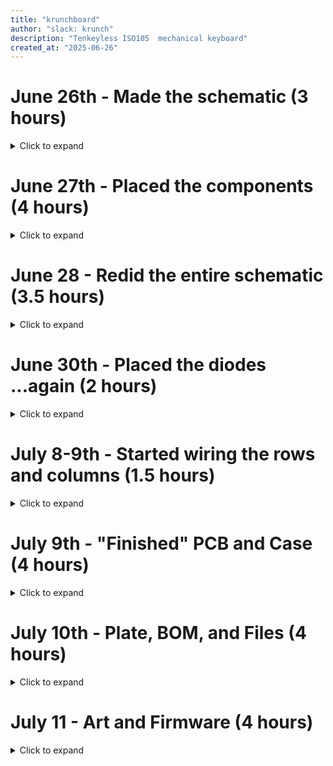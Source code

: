 ```yaml
---
title: "krunchboard"
author: "slack: krunch"
description: "Tenkeyless ISO105  mechanical keyboard"
created_at: "2025-06-26"
---
```


# June 26th - Made the schematic (3 hours)

<details>
<summary>Click to expand</summary>

Made the basic schematic with the ISO105 layout, but without the number pad.

Had to use a gpio expander because I was running low on pins

I used [keyboard-layout-editor.com](https://keyboard-layout-editor.com) and [kbfirmware.com](https://kbfirmware.com) to help.

![image](https://github.com/user-attachments/assets/db71ca8c-b90c-4bf3-b1fc-a7ff3e9036f3)

![image](https://github.com/user-attachments/assets/c9521a2d-a574-43d5-9240-c7bb2673539b)

**Time spent this session: 3 hours**

</details>

# June 27th - Placed the components (4 hours)

<details>
<summary>Click to expand</summary>

Followed this diagram

![image](https://github.com/user-attachments/assets/4e4d62dd-5f5d-4fda-b327-d8a1f31ce71e)

Spent quite a while trying to get the key switches to not overlap, but [this video](https://www.youtube.com/watch?v=8WXpGTIbxlQ&t=864s) helped a ton!

I switched the diodes and gpio expander from THT to SMT, it might be harder to solder but it's going ot look much better!

## Progress

![image](https://github.com/user-attachments/assets/78620c9c-ef76-48fd-94ef-a406fb5a7deb)

![image](https://github.com/user-attachments/assets/ec2bc2c4-b2ae-4306-aa40-87844536fc19)

## Finished the PCB layout

![image](https://github.com/user-attachments/assets/7441c98a-7816-467f-8b47-980b4c68fcb5)

![image](https://github.com/user-attachments/assets/b6367f41-5c08-495b-9791-179816e14cf7)

![image](https://github.com/user-attachments/assets/6ad96a0e-b215-4644-9d2c-473ede2da245)

**Time spent this session: 4 hours**

</details>

# June 28 - Redid the entire schematic (3.5 hours)

<details>
<summary>Click to expand</summary>

I decided to make the function key row closer to the number row, i also switched the oled from 0.96" to 0.91".

I added 5 programmable macro keys on the right and moved the volume knob to the top right.

Unfortunately I had to redo the schematic and pcb because when I changed the size of the keycaps, the column number also changed as well, which basically moved all of the keys to a new column

![image](https://github.com/user-attachments/assets/91ebcadd-7659-4b8b-8e29-64e5aa94f7e9)


![image](https://github.com/user-attachments/assets/30d7db14-7c61-4b99-b81d-be9808838b1b)

![image](https://github.com/user-attachments/assets/fe0216b5-0d94-4171-b173-546aba6a463b)

![image](https://github.com/user-attachments/assets/ff9d8d8a-ada1-4bc3-8165-e34c24130263)

**Time spent this session: 3.5 hours**

</details>


# June 30th - Placed the diodes ...again (2 hours)

<details>
<summary>Click to expand</summary>

I rotated all the symbols for key switches in the schematic by 180 degrees so that the wiring would be much cleaner, I originally tried to make a script that does that in one go, but I gaved up and decided to just rotate them all manually <img src="https://cdn.discordapp.com/emojis/1357156702943973376.webp?size=80" alt="" width="25" height="25">

I also placed all the diodes on the PCB, and whilst wiring up the columns, I realised that the row traces will block the connection

![image](https://github.com/user-attachments/assets/d28fbd1f-13dd-410f-90f1-77ff33e12cb1)

And since the hotswap sockets and diodes are both surface mounted, I'd have to create a via at all the column connections

![image](https://github.com/user-attachments/assets/5cf23016-af97-40ce-85c8-3b2a16c5ed5f)

Pretty sure I can just use the footprint that have the holes plated, that way I can just wire the column to the THT pad, I'll figure that out next time.

![image](https://github.com/user-attachments/assets/8aa9d298-7d9e-43e5-a7dd-9cd6c26c0b48)



**Time spent this session: 2 hours**

</details>

# July 8-9th - Started wiring the rows and columns (1.5 hours)

<details>
<summary>Click to expand</summary>

Like I mentioned in the last journal entry, i ran in to a "issue" where I would need to create multiple vias in order to properly wire the columns which I thought doesn't look as good, so I found a hotswap footprint with the hole being plated, this way, it can serve as a via (through hole) itself, and I won't have to place down multiple vias

| Before | After |
|--------|-------|
| ![image](https://github.com/user-attachments/assets/5cf23016-af97-40ce-85c8-3b2a16c5ed5f) | ![image](https://github.com/user-attachments/assets/1b03a554-eae5-4597-8c6f-dc0109909cd7) |

## NO VIAS!

Since I am now using a different footprint, I had to reassign the 3D models to the switches which took quite a while

Once I finished with that, I began wiring up the rows and columns!

![image](https://github.com/user-attachments/assets/87d88d12-1aef-48c4-81a0-a367e217164a)

It's now 00:15am <img src="https://cdn.discordapp.com/emojis/1357156702943973376.webp?size=80" alt="" width="25" height="25"> lol, I'll continue wiring up the rows tomorrow and will replace the neopixel footprint with a reverse mounted one.

**Time spent this session: 1.5 hours**

</details>

# July 9th - "Finished" PCB and Case (4 hours)

<details>
<summary>Click to expand</summary>

Today I finished wiring up the rows and columns of the PCB (I haven't connected it to the Pico yet since I still haven't decided the final location of the Pico).

I also added 6 M3 mounting holes for it to attach to the case and replaced the SK6812-Mini-E footprint with a reverse mountable one.

![image](https://github.com/user-attachments/assets/7be5c1fb-7d5c-467e-9f5c-fa689d81ff5d)

![image](https://github.com/user-attachments/assets/82c047aa-0207-4da6-a241-c66571dfffa6)

| Front | Back |
|-------|------|
| ![image](https://github.com/user-attachments/assets/8b727315-e696-4003-9f75-a62e2c3a1309) | ![image](https://github.com/user-attachments/assets/a6c96cf6-f1c3-4556-9b82-c1fdf4401b61) |

## Case Design

I designed it in OnShape, I started by placing the PCB layout (from 3D viewer) on the sketch, and then drew the slots for the components in the back of the PCB to sit in, I also added a few "beams" to support the middle of the PCB.

| - | - |
|---|---|
| ![image](https://github.com/user-attachments/assets/451418c7-7051-44d7-9edd-448f1bf769a9) | ![image](https://github.com/user-attachments/assets/2bc58864-22bf-49fd-b4eb-1104e176bf65) |

![image](https://github.com/user-attachments/assets/87276561-d8a4-45c6-95f7-bcd1cae5f7d2)

**Time spent this session: 4 hours**

</details>

# July 10th - Plate, BOM, and Files (4 hours)

<details>
<summary>Click to expand</summary>

Today I writtened the BOM in the README file, I also imported all the files necessary to the GitHub repo.

I used [keyboard-layout-editor.com](https://keyboard-layout-editor.com) and [kbplate.ai03.com](https://kbplate.ai03.com) to generate the DXF image, then I imported it to KiCad's `Edge.Cuts` layer. Since I have an OLED display and a rotary encoder, I had to manually draw the cutouts for it.

<img width="1010" height="370" alt="image" src="https://github.com/user-attachments/assets/1ff0dcf4-f46f-49e2-8a9a-15eb7fe3322f" />

I was originally going to use FR4 for the plate, but I soon realised that would be too expensive (about $60 incl. shipping), so I resorted to 3D printing. I exported the PCB as stl and imported it to Bambu studio, where I cut the model in half and it was able to fit on the print bed. I also did this for the case since it was also too big.

I will finish up the final bits of wiring on the main PCB and begin the firmware work (KMK). I should be able to submit this project over the weekend (July 12-13).

<img width="676" height="471" alt="image" src="https://github.com/user-attachments/assets/43f2cda3-331a-4a1d-8dcf-cd7f7f6ccabf" />
<img width="293" height="106" alt="image" src="https://github.com/user-attachments/assets/30ae0016-fc78-49e9-b732-ced44f662fb2" />

**Time spent this session: 4 hours**

</details>

# July 11 - Art and Firmware (4 hours)

<details>
<summary>Click to expand</summary>

Today I created the firmware, a large portion of the code is based on the ANAVI macropad 12's firmware, I followed my schematic and [the keycode list](https://github.com/KMKfw/kmk_firmware/blob/main/docs/en/keycodes.md) to code the keymaps.

I also finished up all the wiring on the pcb, It took quite a while and I had to move some of the traces which was originally going to the Pico, but now it's moved to the MCP23017.

Also used maybe too many vias lol

<img width="703" height="466" alt="image" src="https://github.com/user-attachments/assets/96af57ac-7f83-45fc-a0a9-5f8b26a18497" />
<img width="719" height="448" alt="image" src="https://github.com/user-attachments/assets/5d13f8d9-41d4-41dd-a128-fa05bf6c8b18" />
<img width="308" height="479" alt="image" src="https://github.com/user-attachments/assets/96df655d-6297-40e6-892d-875c64262945" />

To fill in the blank space in the back of the PCB, I converted the Highway artwork to KiCad silkscreen.

<img width="947" height="476" alt="image" src="https://github.com/user-attachments/assets/99359063-43f3-4336-acf5-c3b8758ad178" />

And then I added some silkscreen art to the front as well, and then added a 0.96" OLED display.

<img width="1100" height="379" alt="image" src="https://github.com/user-attachments/assets/83e25fe5-1e85-4b1f-8491-08f185fd612a" />

And that's the whole project done!

</details>
